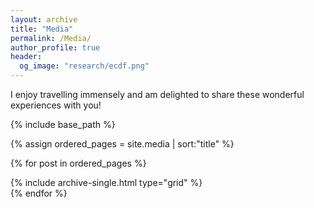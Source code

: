 ```yaml
---
layout: archive
title: "Media"
permalink: /Media/
author_profile: true
header:
  og_image: "research/ecdf.png"
---
```



I enjoy travelling immensely and am delighted to share these wonderful experiences with you!





<nbsp>

{% include base_path %}

{% assign ordered_pages = site.media | sort:"title" %}

{% for post in ordered_pages %}
  <div class="grid-item">
    {% include archive-single.html type="grid" %}
  </div>
{% endfor %}

